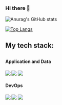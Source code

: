 ### Hi there 👋
![Anurag's GitHub stats](https://github-readme-stats.vercel.app/api?username=ElinaKhisamutdinova&hide=contribs,prs&show_icons=true)

[![Top Langs](https://github-readme-stats.vercel.app/api/top-langs/?username=ElinaKhisamutdinova)](https://github.com/anuraghazra/github-readme-stats)


<h2>My tech stack:<h2/>
  <h4>Application and Data<h4/>
<img src="https://user-images.githubusercontent.com/79336292/136085040-35d4568a-a6ef-4c80-a240-1800a2814f23.png" /> 
<img src="https://user-images.githubusercontent.com/79336292/136085470-37562d85-f385-4630-ac3b-4fd486ae1577.png" /> 
<img src="https://user-images.githubusercontent.com/79336292/136085576-b8a0f766-dec1-4bfd-8c6d-9de77a439577.png" /> 
<img src="" /> 
<img src="" /> 
<img src="" /> 
    <h4>DevOps<h4/>
<img src="https://user-images.githubusercontent.com/79336292/136087891-67d1b9a0-47f4-4de4-96f0-7e3c8214ac11.png" /> 
<img src="https://user-images.githubusercontent.com/79336292/136087978-b35733e5-aa0e-4e4f-bf51-0532f87a95e5.png" /> 
<img src="https://user-images.githubusercontent.com/79336292/136088089-0e067a44-c945-4c85-95dc-c337ebaf4eb8.png" /> 
<img src="" /> 
<img src="" /> 
<img src="" /> 
<!--
**ElinaKhisamutdinova/ElinaKhisamutdinova** is a ✨ _special_ ✨ repository because its `README.md` (this file) appears on your GitHub profile.

Here are some ideas to get you started:

- 🔭 I’m currently working on ...
- 🌱 I’m currently learning ...
- 👯 I’m looking to collaborate on ...
- 🤔 I’m looking for help with ...
- 💬 Ask me about ...
- 📫 How to reach me: ...
- 😄 Pronouns: ...
- ⚡ Fun fact: ...
--> 
